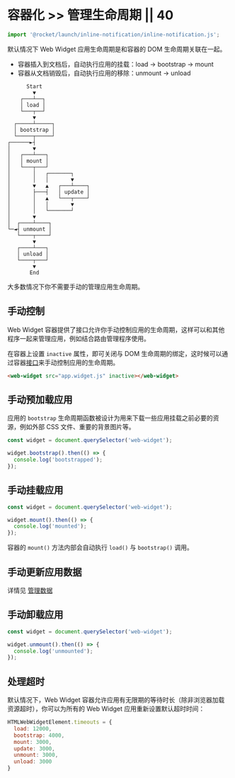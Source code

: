 # 容器化 >> 管理生命周期 || 40

```js script
import '@rocket/launch/inline-notification/inline-notification.js';
```

默认情况下 Web Widget 应用生命周期是和容器的 DOM 生命周期关联在一起。

* 容器插入到文档后，自动执行应用的挂载：load -\> bootstrap -\> mount
* 容器从文档销毁后，自动执行应用的移除：unmount -\> unload

```
      Start
        ▼
    ┌───┴──┐
    │ load │
    └───┬──┘
        ▼
  ┌─────┴─────┐
  │ bootstrap │
  └─────┬─────┘
┌──────►┤
│       ▼ 
│   ┌───┴───┐
│   │ mount │
│   └───┬───┘ 
│       │   ┌───────┐
│       │   │       ▼
│       ▼   ▲   ┌───┴────┐
│       ├───┤   │ update │
│       │   ▲   └───┬────┘
│       │   │       ▼                 
│       │   └───────┘
│       ▼
│  ┌────┴────┐
└─◄┤ unmount │
   └────┬────┘
        ▼ 
   ┌────┴───┐
   │ unload │
   └────┬───┘ 
        ▼
       End
```

大多数情况下你不需要手动的管理应用生命周期。

## 手动控制

Web Widget 容器提供了接口允许你手动控制应用的生命周期，这样可以和其他程序一起来管理应用，例如结合路由管理程序使用。

在容器上设置 `inactive` 属性，即可关闭与 DOM 生命周期的绑定，这时候可以通过容器[接口](../../docs/container/interfaces/html-web-widget-element.md)来手动控制应用的生命周期。

```html
<web-widget src="app.widget.js" inactive></web-widget>
```

## 手动预加载应用

应用的 `bootstrap` 生命周期函数被设计为用来下载一些应用挂载之前必要的资源，例如外部 CSS 文件、重要的背景图片等。

```js
const widget = document.querySelector('web-widget');

widget.bootstrap().then(() => {
  console.log('bootstrapped');
});
```

## 手动挂载应用

```js
const widget = document.querySelector('web-widget');

widget.mount().then(() => {
  console.log('mounted');
});
```

<inline-notification type="tip">

容器的 `mount()` 方法内部会自动执行 `load()` 与 `bootstrap()` 调用。

</inline-notification>

## 手动更新应用数据

详情见 [管理数据](data.md)

## 手动卸载应用

```js
const widget = document.querySelector('web-widget');

widget.unmount().then(() => {
  console.log('unmounted');
});
```

## 处理超时

默认情况下，Web Widget 容器允许应用有无限期的等待时长（除非浏览器加载资源超时），你可以为所有的 Web Widget 应用重新设置默认超时时间：

```js
HTMLWebWidgetElement.timeouts = {
  load: 12000,
  bootstrap: 4000,
  mount: 3000,
  update: 3000,
  unmount: 3000,
  unload: 3000
}
```